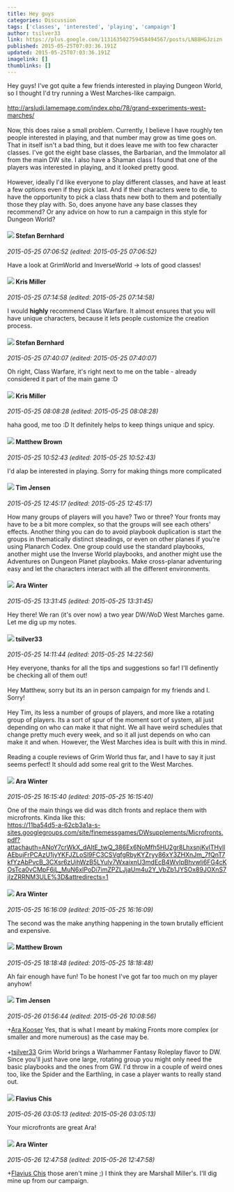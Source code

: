 ```yaml
---
title: Hey guys
categories: Discussion
tags: ['classes', 'interested', 'playing', 'campaign']
author: tsilver33
link: https://plus.google.com/113163502759458494567/posts/LN88HGJzizn
published: 2015-05-25T07:03:36.191Z
updated: 2015-05-25T07:03:36.191Z
imagelink: []
thumblinks: []
---
```


Hey guys! I&#39;ve got quite a few friends interested in playing Dungeon World, so I thought I&#39;d try running a West Marches-like campaign.<br /><br /><a href="http://arsludi.lamemage.com/index.php/78/grand-experiments-west-marches/" class="ot-anchor">http://arsludi.lamemage.com/index.php/78/grand-experiments-west-marches/</a><br /><br />Now, this does raise a small problem. Currently, I believe I have roughly ten people interested in playing, and that number may grow as time goes on. That in itself isn&#39;t a bad thing, but it does leave me with too few character classes. I&#39;ve got the eight base classes, the Barbarian, and the Immolator all from the main DW site. I also have a Shaman class I found that one of the players was interested in playing, and it looked pretty good.<br /><br />However, ideally I&#39;d like everyone to play different classes, and have at least a few options even if they pick last. And if their characters were to die, to have the opportunity to pick a class thats new both to them and potentially those they play with. So, does anyone have any base classes they recommend? Or any advice on how to run a campaign in this style for Dungeon World?
<div id='comment z12tvz0aox3ahhsnn22vtxyqlz3ghbn3n'>
  <h4><img src='{{site.baseurl}}//images/avatars/100228915393704836590_photo.jpg'> Stefan Bernhard</h4>
      <p><cite>2015-05-25 07:06:52 (edited: 2015-05-25 07:06:52)</cite></p>
        <p>Have a look at GrimWorld and InverseWorld -&gt; lots of good classes!</p>
</div>
        

<div id='comment z12tvz0aox3ahhsnn22vtxyqlz3ghbn3n'>
  <h4><img src='{{site.baseurl}}//images/avatars/114185930016429813045_photo.jpg'> Kris Miller</h4>
      <p><cite>2015-05-25 07:14:58 (edited: 2015-05-25 07:14:58)</cite></p>
        <p>I would <b>highly</b> recommend Class Warfare. It almost ensures that you will have unique characters, because it lets people customize the creation process.</p>
</div>
        

<div id='comment z12tvz0aox3ahhsnn22vtxyqlz3ghbn3n'>
  <h4><img src='{{site.baseurl}}//images/avatars/100228915393704836590_photo.jpg'> Stefan Bernhard</h4>
      <p><cite>2015-05-25 07:40:07 (edited: 2015-05-25 07:40:07)</cite></p>
        <p>Oh right, Class Warfare, it&#39;s right next to me on the table - already considered it part of the main game :D</p>
</div>
        

<div id='comment z12tvz0aox3ahhsnn22vtxyqlz3ghbn3n'>
  <h4><img src='{{site.baseurl}}//images/avatars/114185930016429813045_photo.jpg'> Kris Miller</h4>
      <p><cite>2015-05-25 08:08:28 (edited: 2015-05-25 08:08:28)</cite></p>
        <p>haha good, me too :D It definitely helps to keep things unique and spicy.</p>
</div>
        

<div id='comment z12tvz0aox3ahhsnn22vtxyqlz3ghbn3n'>
  <h4><img src='{{site.baseurl}}//images/avatars/116553228834877922102_photo.jpg'> Matthew Brown</h4>
      <p><cite>2015-05-25 10:52:43 (edited: 2015-05-25 10:52:43)</cite></p>
        <p>I&#39;d alap be interested in playing. Sorry for making things more complicated</p>
</div>
        

<div id='comment z12tvz0aox3ahhsnn22vtxyqlz3ghbn3n'>
  <h4><img src='{{site.baseurl}}//images/avatars/101509976321886871332_photo.jpg'> Tim Jensen</h4>
      <p><cite>2015-05-25 12:45:17 (edited: 2015-05-25 12:45:17)</cite></p>
        <p>How many groups of players will you have? Two or three? Your fronts may have to be a bit more complex, so that the groups will see each others&#39; effects. Another thing you can do to avoid playbook duplication is start the groups in thematically distinct steadings, or even on other planes if you&#39;re using Planarch Codex. One group could use the standard playbooks, another might use the Inverse World playbooks, and another might use the Adventures on Dungeon Planet playbooks. Make cross-planar adventuring easy and let the characters interact with all the different environments.</p>
</div>
        

<div id='comment z12tvz0aox3ahhsnn22vtxyqlz3ghbn3n'>
  <h4><img src='{{site.baseurl}}//images/avatars/115723089379701254750_photo.jpg'> Ara Winter</h4>
      <p><cite>2015-05-25 13:31:45 (edited: 2015-05-25 13:31:45)</cite></p>
        <p>Hey there! We ran (it&#39;s over now) a two year DW/WoD West Marches game. Let me dig up my notes. </p>
</div>
        

<div id='comment z12tvz0aox3ahhsnn22vtxyqlz3ghbn3n'>
  <h4><img src='{{site.baseurl}}//images/avatars/113163502759458494567_photo.jpg'> tsilver33</h4>
      <p><cite>2015-05-25 14:11:44 (edited: 2015-05-25 14:22:56)</cite></p>
        <p>Hey everyone, thanks for all the tips and suggestions so far! I&#39;ll definently be checking all of them out!<br /><br />Hey Matthew, sorry but its an in person campaign for my friends and I. Sorry!<br /><br />Hey Tim, its less a number of groups of players, and more like a rotating group of players. Its a sort of spur of the moment sort of system, all just depending on who can make it that night. We all have weird schedules that change pretty much every week, and so it all just depends on who can make it and when. However, the West Marches idea is built with this in mind.<br /><br />Reading a couple reviews of Grim World thus far, and I have to say it just seems perfect! It should add some real grit to the West Marches.</p>
</div>
        

<div id='comment z12tvz0aox3ahhsnn22vtxyqlz3ghbn3n'>
  <h4><img src='{{site.baseurl}}//images/avatars/115723089379701254750_photo.jpg'> Ara Winter</h4>
      <p><cite>2015-05-25 16:15:40 (edited: 2015-05-25 16:15:40)</cite></p>
        <p>One of the main things we did was ditch fronts and replace them with microfronts. Kinda like this:<br /><a href="https://11ba54d5-a-62cb3a1a-s-sites.googlegroups.com/site/finemessgames/DWsupplements/Microfronts.pdf?attachauth=ANoY7crWkX_dAltE_twQ_386Ex6NoMfh5HU2gr8LhxsnjKvITHyllAEbujFrPCAzU1jyYKFJZLoSl9FC3CSVgfgRbyKYZryy86xY3ZHXnJm_7fQnT7kfYzAbPvcB_3CXsr6zUihWzB5LYulv7WxaixnU3mdEcB4WvIpBhvwli6FG4cKOsTca0vCMpF6jL_MuN6xIPoDi7imZPZLJjaUm4u2Y_VbZb1JYSOx89JOXnS7jIzZRRNM3ULE%3D&amp;attredirects=1" class="ot-anchor">https://11ba54d5-a-62cb3a1a-s-sites.googlegroups.com/site/finemessgames/DWsupplements/Microfronts.pdf?attachauth=ANoY7crWkX_dAltE_twQ_386Ex6NoMfh5HU2gr8LhxsnjKvITHyllAEbujFrPCAzU1jyYKFJZLoSl9FC3CSVgfgRbyKYZryy86xY3ZHXnJm_7fQnT7kfYzAbPvcB_3CXsr6zUihWzB5LYulv7WxaixnU3mdEcB4WvIpBhvwli6FG4cKOsTca0vCMpF6jL_MuN6xIPoDi7imZPZLJjaUm4u2Y_VbZb1JYSOx89JOXnS7jIzZRRNM3ULE%3D&amp;attredirects=1</a></p>
</div>
        

<div id='comment z12tvz0aox3ahhsnn22vtxyqlz3ghbn3n'>
  <h4><img src='{{site.baseurl}}//images/avatars/115723089379701254750_photo.jpg'> Ara Winter</h4>
      <p><cite>2015-05-25 16:16:09 (edited: 2015-05-25 16:16:09)</cite></p>
        <p>The second was the make anything happening in the town brutally efficient and expensive. </p>
</div>
        

<div id='comment z12tvz0aox3ahhsnn22vtxyqlz3ghbn3n'>
  <h4><img src='{{site.baseurl}}//images/avatars/116553228834877922102_photo.jpg'> Matthew Brown</h4>
      <p><cite>2015-05-25 18:18:48 (edited: 2015-05-25 18:18:48)</cite></p>
        <p>Ah fair enough have fun! To be honest I&#39;ve got far too much on my player anyhow!</p>
</div>
        

<div id='comment z12tvz0aox3ahhsnn22vtxyqlz3ghbn3n'>
  <h4><img src='{{site.baseurl}}//images/avatars/101509976321886871332_photo.jpg'> Tim Jensen</h4>
      <p><cite>2015-05-26 01:56:44 (edited: 2015-05-26 10:08:56)</cite></p>
        <p><span class="proflinkWrapper"><span class="proflinkPrefix">+</span><a class="proflink" href="https://plus.google.com/115723089379701254750" oid="115723089379701254750">Ara Kooser</a></span>​​ Yes, that is what I meant by making Fronts more complex (or smaller and more numerous) as the case may be.<br /><br /><span class="proflinkWrapper"><span class="proflinkPrefix">+</span><a class="proflink" href="https://plus.google.com/113163502759458494567" oid="113163502759458494567">tsilver33</a></span>​​​ Grim World brings a Warhammer Fantasy Roleplay flavor to DW. Since you&#39;ll just have one large, rotating group you might only need the basic playbooks and the ones from GW. I&#39;d throw in a couple of weird ones too, like the Spider and the Earthling, in case a player wants to really stand out.</p>
</div>
        

<div id='comment z12tvz0aox3ahhsnn22vtxyqlz3ghbn3n'>
  <h4><img src='{{site.baseurl}}//images/avatars/107944794545351614630_photo.jpg'> Flavius Chis</h4>
      <p><cite>2015-05-26 03:05:13 (edited: 2015-05-26 03:05:13)</cite></p>
        <p>Your microfronts are great Ara!</p>
</div>
        

<div id='comment z12tvz0aox3ahhsnn22vtxyqlz3ghbn3n'>
  <h4><img src='{{site.baseurl}}//images/avatars/115723089379701254750_photo.jpg'> Ara Winter</h4>
      <p><cite>2015-05-26 12:47:58 (edited: 2015-05-26 12:47:58)</cite></p>
        <p><span class="proflinkWrapper"><span class="proflinkPrefix">+</span><a class="proflink" href="https://plus.google.com/107944794545351614630" oid="107944794545351614630">Flavius Chis</a></span> those aren&#39;t mine ;) I think they are Marshall Miller&#39;s. I&#39;ll dig mine up from our campaign. </p>
</div>
        